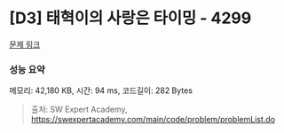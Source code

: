 # [D3] 태혁이의 사랑은 타이밍 - 4299 

[문제 링크](https://swexpertacademy.com/main/code/problem/problemDetail.do?contestProbId=AWLv6mx6htoDFAVV) 

### 성능 요약

메모리: 42,180 KB, 시간: 94 ms, 코드길이: 282 Bytes



> 출처: SW Expert Academy, https://swexpertacademy.com/main/code/problem/problemList.do
